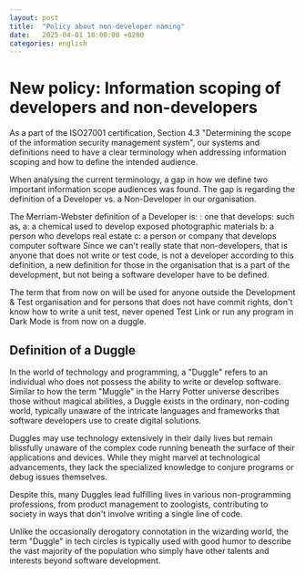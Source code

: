 ```yaml
---
layout: post
title:  "Policy about non-developer naming"
date:   2025-04-01 10:00:00 +0200
categories: english
---
```


# New policy: Information scoping of developers and non-developers

As a part of the ISO27001 certification, Section 4.3 "Determining the scope of the information security management system", our systems and definitions need to have a clear terminology when addressing information scoping and how to define the intended audience.
 
When analysing the current terminology, a gap in how we define two important information scope audiences was found. The gap is regarding the definition of a Developer vs. a Non-Developer in our organisation.
 
The Merriam-Webster definition of a Developer is:
: one that develops: such as,
a: a chemical used to develop exposed photographic materials
b: a person who develops real estate
c: a person or company that develops computer software
Since we can't really state that non-developers, that is anyone that does not write or test code, is not a developer according to this definition, a new definition for those in the organisation that is a part of the development, but not being a software developer have to be defined.
 
The term that from now on will be used for anyone outside the Development & Test organisation and for persons that does not have commit rights, don't know how to write a unit test, never opened Test Link or run any program in Dark Mode is from now on a duggle.
 
## Definition of a Duggle
 
In the world of technology and programming, a "Duggle" refers to an individual who does not possess the ability to write or develop software. Similar to how the term "Muggle" in the Harry Potter universe describes those without magical abilities, a Duggle exists in the ordinary, non-coding world, typically unaware of the intricate languages and frameworks that software developers use to create digital solutions.
 
Duggles may use technology extensively in their daily lives but remain blissfully unaware of the complex code running beneath the surface of their applications and devices. While they might marvel at technological advancements, they lack the specialized knowledge to conjure programs or debug issues themselves.
 
Despite this, many Duggles lead fulfilling lives in various non-programming professions, from product management to zoologists, contributing to society in ways that don't involve writing a single line of code.
 
Unlike the occasionally derogatory connotation in the wizarding world, the term "Duggle" in tech circles is typically used with good humor to describe the vast majority of the population who simply have other talents and interests beyond software development.

 